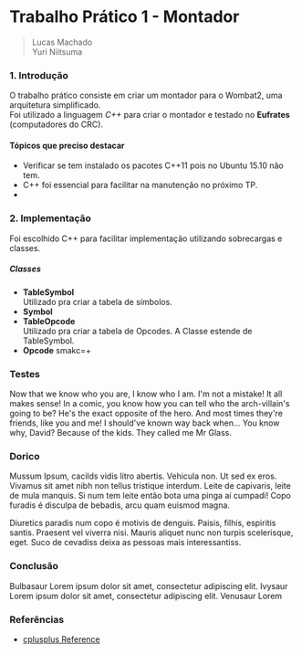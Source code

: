 # Trabalho Prático 1 - Montador

> Lucas Machado  
> Yuri Niitsuma

### 1. Introdução

O trabalho prático consiste em criar um montador para o Wombat2, uma arquitetura simplificado.  
Foi utilizado a linguagem *C++* para criar o montador e testado no **Eufrates** (computadores do CRC).

#### Tópicos que preciso destacar

- Verificar se tem instalado os pacotes C++11 pois no Ubuntu 15.10 não tem.
- C++ foi essencial para facilitar na manutenção no próximo TP.
-

### 2. Implementação

Foi escolhido C++ para facilitar implementação utilizando sobrecargas e classes.

##### Classes
- **TableSymbol**  
  Utilizado pra criar a tabela de símbolos.
- **Symbol**
- **TableOpcode**  
  Utilizado pra criar a tabela de Opcodes. A Classe estende de TableSymbol.
- **Opcode**
smakc=+


### Testes

Now that we know who you are, I know who I am. I'm not a mistake! It all makes sense! In a comic, you know how you can tell who the arch-villain's going to be? He's the exact opposite of the hero. And most times they're friends, like you and me! I should've known way back when... You know why, David? Because of the kids. They called me Mr Glass.

### Dorico

Mussum Ipsum, cacilds vidis litro abertis. Vehicula non. Ut sed ex eros. Vivamus sit amet nibh non tellus tristique interdum. Leite de capivaris, leite de mula manquis. Si num tem leite então bota uma pinga aí cumpadi! Copo furadis é disculpa de bebadis, arcu quam euismod magna.

Diuretics paradis num copo é motivis de denguis. Paisis, filhis, espiritis santis. Praesent vel viverra nisi. Mauris aliquet nunc non turpis scelerisque, eget. Suco de cevadiss deixa as pessoas mais interessantiss.

### Conclusão

Bulbasaur Lorem ipsum dolor sit amet, consectetur adipiscing elit. Ivysaur Lorem ipsum dolor sit amet, consectetur adipiscing elit. Venusaur Lorem

### Referências

- [cplusplus Reference](http://www.cplusplus.com/reference/)
